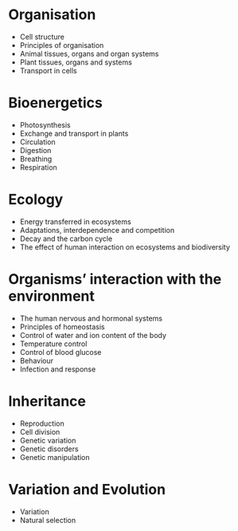 # Organisation
- Cell structure
- Principles of organisation
- Animal tissues, organs and organ systems
- Plant tissues, organs and systems
- Transport in cells
# Bioenergetics
- Photosynthesis
- Exchange and transport in plants
- Circulation
- Digestion
- Breathing
- Respiration
# Ecology
- Energy transferred in ecosystems
- Adaptations, interdependence and competition
- Decay and the carbon cycle
- The effect of human interaction on ecosystems and biodiversity
# Organisms’ interaction with the environment
- The human nervous and hormonal systems
- Principles of homeostasis
- Control of water and ion content of the body
- Temperature control
- Control of blood glucose
- Behaviour
- Infection and response
# Inheritance
- Reproduction
- Cell division
- Genetic variation
- Genetic disorders
- Genetic manipulation
# Variation and Evolution
- Variation
- Natural selection